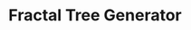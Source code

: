 ---
name: Fractal Tree Generator
title: Fractal Tree Generator
category: project
description: "A fractal tree generator built in WPF."
logo: "/assets/tree.png"
buttons:
  - title: "Source Code"
    url: https://github.com/chrisevans9629/Fractal-Tree-Generator
---